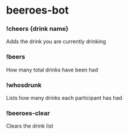 # beeroes-bot

### !cheers {drink name}
Adds the drink you are currently drinking

### !beers
How many total drinks have been had

### !whosdrunk
Lists how many drinks each participant has had

### !beeroes-clear
Clears the drink list
